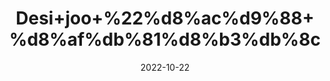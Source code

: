 ---
title: 'Desi+joo+%22%d8%ac%d9%88+%d8%af%db%81%d8%b3%db%8c'
date: '2022-10-22' 
metatag: '' 
inventory: '0' 
draft: false 
# meta description 
shortDescripton: '+Barley+%22+Barley+provides+fiber%2c+vitamins%2c+and+minerals.+Consuming+a+diet+rich+in+whole+grains+may+help+reduce+the+risk+of+obesity%2c+diabetes%2c+heart+disease%2c+certain+types+of+cancer%2c+and+other+chronic+health+concerns.'
description: 'Herbs+%d8%ac%da%91%db%8c+%d8%a8%d9%88%d9%b9%db%8c'
longdescription: ''
featured: True
# product Price
price: '100.0'
# Product Short Description
shortDescription: '+Barley+%22+Barley+provides+fiber%2c+vitamins%2c+and+minerals.+Consuming+a+diet+rich+in+whole+grains+may+help+reduce+the+risk+of+obesity%2c+diabetes%2c+heart+disease%2c+certain+types+of+cancer%2c+and+other+chronic+health+concerns.'
productID: 'FCB0E2A8-1E25-ED11-9968-005056B3A416'
type: 'products'
category: 'Herbs+%d8%ac%da%91%db%8c+%d8%a8%d9%88%d9%b9%db%8c' 
thumnailproduct: 'https://eraconnect.blob.core.windows.net/product-images/aminsaddiquidawakhana/FCB0E2A8-1E25-ED11-9968-005056B3A416.webp' 
images:
  - image: 'https://eraconnect.blob.core.windows.net/product-images/aminsaddiquidawakhana/FCB0E2A8-1E25-ED11-9968-005056B3A416.webp'  
Variants:
---